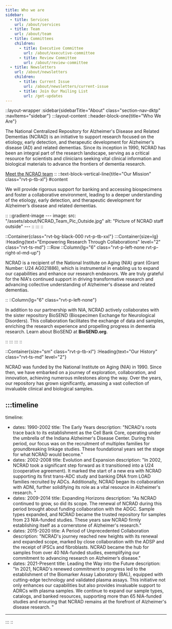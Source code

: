 ```yaml
---
title: Who we are
sidebar:
  - title: Services
    url: /about/services
  - title: Team
    url: /about/team
  - title: Committees
    children:
      - title: Executive Committee
        url: /about/executive-committee
      - title: Review Committee
        url: /about/review-committee
  - title: Newsletters
    url: /about/newsletters
    children:
      - title: Current Issue
        url: /about/newsletters/current-issue
      - title: Join Our Mailing List
        url: /get-updates
---
```


::layout-wrapper
:sidebar{sidebarTitle="About" class="section-nav-dktp" :navItems="sidebar"}
:::layout-content
::header-block-one{title="Who We Are"}

  <p>The National Centralized Repository for Alzheimer's Disease and Related Dementias (NCRAD) is an initiative to support research focused on the etiology, early detection, and therapeutic development for Alzheimer's disease (AD) and related dementias. Since its inception in 1990, NCRAD has been an integral part of the research landscape, serving as a critical resource for scientists and clinicians seeking vital clinical information and biological materials to advance the frontiers of dementia research.</p>
  <a href="/about/team" class="rvt-button rvt-button--primary-btn">Meet the NCRAD team</a>
  ::
  ::text-block-vertical-line{title="Our Mission" class="rvt-p-tb-xl"}
  #content
  <p class="ncrad-green">We will provide rigorous support for banking and accessing biospecimens and foster a collaborative environment, leading to a deeper understanding of the etiology, early detection, and therapeutic development for Alzheimer’s disease and related dementias.</p>
  ::
  ::gradient-image
  ---
  image: 
    src: "/assets/about/NCRAD_Team_Pic_Outside.jpg"
    alt: "Picture of NCRAD staff outside"
  ---
  ::
:::
::

::Container{class="rvt-bg-black-000 rvt-p-tb-xxl"}
:::Container{size=lg}
:Heading{text="Empowering Research Through Collaborations" level="2" class="rvt-ts-md"}
:::Row
::Column{lg="6" class="rvt-p-left-none rvt-p-right-xl-md-up"}

  <div>
    <p>NCRAD is a recipient of the National Institute on Aging (NIA) grant (Grant Number: U24 AG021886), which is instrumental in enabling us to expand our capabilities and enhance our research endeavors. We are truly grateful for the NIA's continued support in driving transformative research and advancing collective understanding of Alzheimer's disease and related dementias.</p>
  </div>
  ::
  ::Column{lg="6" class="rvt-p-left-none"}
  <div>
    <p>In addition to our partnership with NIA, NCRAD actively collaborates with the sister repository BioSEND (Biospecimen Exchange for Neurological Disorders). This collaboration facilitates the exchange of data and samples, enriching the research experience and propelling progress in dementia research. Learn about BioSEND at <a href="https://biosend.org/" target="_blank" style="text-decoration: none; font-weight: bold">BioSEND.org</a>.</p> 
  </div>
  ::
  :::
:::
::

::Container{size="sm" class="rvt-p-tb-xl"}
:Heading{text="Our History" class="rvt-ts-md" level="2"}

<p>NCRAD was funded by the National Institute on Aging (NIA) in 1990. Since then, we have embarked on a journey of exploration, collaboration, and innovation, achieving numerous milestones along the way. Over the years, our repository has grown significantly, amassing a vast collection of invaluable clinical and biological samples.</p>

## :::timeline

timeline:

- dates: 1990-2002
  title: The Early Years
  description: "NCRAD's roots trace back to its establishment as the Cell Bank Core, operating under the umbrella of the Indiana Alzheimer's Disease Center. During this period, our focus was on the recruitment of multiplex families for groundbreaking linkage studies. These foundational years set the stage for what NCRAD would become."
- dates: 2002-2008
  title: Evolution and Expansion
  description: "In 2002, NCRAD took a significant step forward as it transitioned into a U24 (cooperative agreement). It marked the start of a new era with NCRAD supporting its first trans-ADC study and banking DNA from LOAD families recruited by ADCs. Additionally, NCRAD began its collaboration with ADNI, further solidifying its role as a vital resource in Alzheimer's research. "
- dates: 2009-2014
  title: Expanding Horizons
  description: "As NCRAD continued to grow, so did its scope. The renewal of NCRAD during this period brought about funding collaboration with the ADGC. Sample types expanded, and NCRAD became the trusted repository for samples from 23 NIA-funded studies. These years saw NCRAD firmly establishing itself as a cornerstone of Alzheimer's research."
- dates: 2015-2020
  title: A Period of Unprecedented Collaboration
  description: "NCRAD's journey reached new heights with its renewal and expanded scope, marked by close collaboration with the ADSP and the receipt of iPSCs and fibroblasts. NCRAD became the hub for samples from over 40 NIA-funded studies, exemplifying our commitment to advancing research on Alzheimer’s disease."
- dates: 2021-Present
  title: Leading the Way into the Future
  description: "In 2021, NCRAD's renewed commitment to progress led to the establishment of the Biomarker Assay Laboratory (BAL), equipped with cutting-edge technology and validated plasma assays. This initiative not only enhances our capabilities but also provides invaluable support to ADRCs with plasma samples. We continue to expand our sample types, catalogs, and banked resources, supporting more than 65 NIA-funded studies and ensuring that NCRAD remains at the forefront of Alzheimer's disease research. "

---

:::
::
